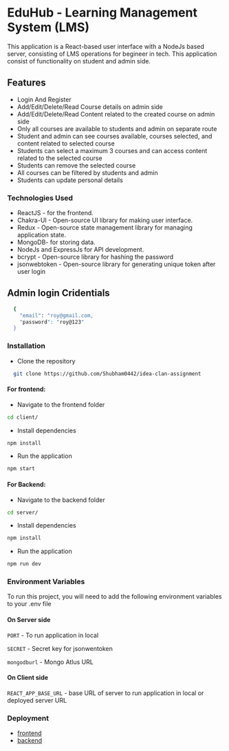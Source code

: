 # EduHub - Learning Management System (LMS)
This application is a React-based user interface with a NodeJs based server, consisting of LMS operations for begineer in tech. This application consist of functionality on student and admin side.

## Features
- Login And Register
- Add/Edit/Delete/Read Course details on admin side
- Add/Edit/Delete/Read Content related to the created course on admin side
- Only all courses are available to students and admin on separate route
- Student and admin can see courses available, courses selected, and content related to selected course
- Students can select a maximum 3 courses and can access content related to the selected course
- Students can remove the selected course
- All courses can be filtered by students and admin
- Students can update personal details

### Technologies Used
- ReactJS - for the frontend.
- Chakra-UI - Open-source UI library for making user interface.
- Redux - Open-source state management library for managing application state.
- MongoDB- for storing data.
- NodeJs and ExpressJs for API development.
- bcrypt - Open-source library for hashing the password
- jsonwebtoken - Open-source library for generating unique token after user login

## Admin login Cridentials
```bash
  {
    "email": "roy@gmail.com,
    "password": "roy@123"
  }
```

### Installation
- Clone the repository
```bash
  git clone https://github.com/Shubham0442/idea-clan-assignment
```
#### For frontend:
- Navigate to the frontend folder
```bash
cd client/
```
- Install dependencies
```bash
npm install
```
- Run the application
```bash
npm start
```
#### For Backend:
- Navigate to the backend folder
```bash
cd server/
```
- Install dependencies
```bash
npm install
```
- Run the application
```bash
npm run dev
```

### Environment Variables

To run this project, you will need to add the following environment variables to your .env file

#### On Server side

`PORT` - To run application in local

`SECRET` - Secret key for jsonwentoken

`mongodburl` - Mongo Atlus URL

#### On Client side

`REACT_APP_BASE_URL` - base URL of server to run application in local or deployed server URL


### Deployment
- [frontend](https://idea-clan-eduhub.netlify.app/)
- [backend](https://idea-clan-server.onrender.com)
